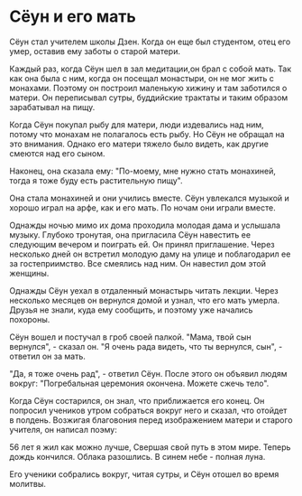 # Сёун и его мать

Сёун стал учителем школы Дзен. Когда он еще был студентом, отец его умер, оставив ему заботы о старой матери.

Каждый раз, когда Сёун шел в зал медитации,он брал с собой мать. Так как она была с ним, когда он посещал монастыри, он не мог жить с монахами. Поэтому он построил маленькую хижину и там заботился о матери. Он переписывал сутры, буддийские трактаты и таким образом зарабатывал на пищу.

Когда Сёун покупал рыбу для матери, люди издевались над ним, потому что монахам не полагалось есть рыбу. Но Сёун не обращал на это внимания. Однако его матери тяжело было видеть, как другие смеются над его сыном.

Наконец, она сказала ему: "По-моему, мне нужно стать монахиней, тогда я тоже буду есть растительную пищу".

Она стала монахиней и они учились вместе. Сёун увлекался музыкой и хорошо играл на арфе, как и его мать. По ночам они играли вместе.

Однажды ночью мимо их дома проходила молодая дама и услышала музыку. Глубоко тронутая, она пригласила Сёун навестить ее следующим вечером и поиграть ей. Он принял приглашение. Через несколько дней он встретил молодую даму на улице и поблагодарил ее за гостеприимство. Все смеялись над ним. Он навестил дом этой женщины.

Однажды Сёун уехал в отдаленный монастырь читать лекции. Через несколько месяцев он вернулся домой и узнал, что его мать умерла. Друзья не знали, куда ему сообщить, и поэтому уже начались похороны.

Сёун вошел и постучал в гроб своей палкой. "Мама, твой сын вернулся", - сказал он. "Я очень рада видеть, что ты вернулся, сын", - ответил он за мать.

"Да, я тоже очень рад", - ответил Сёун. После этого он объявил людям вокруг: "Погребальная церемония окончена. Можете сжечь тело".

Когда Сёун состарился, он знал, что приближается его конец. Он попросил учеников утром собраться вокруг него и сказал, что отойдет в полдень. Возжигая благовония перед изображением матери и старого учителя, он написал поэму:

56 лет я жил как можно лучше,
Свершая свой путь в этом мире.
Теперь дождь кончился.
Облака разошлись.
В синем небе - полная луна.

Его ученики собрались вокруг, читая сутры, и Сёун отошел во время молитвы.
